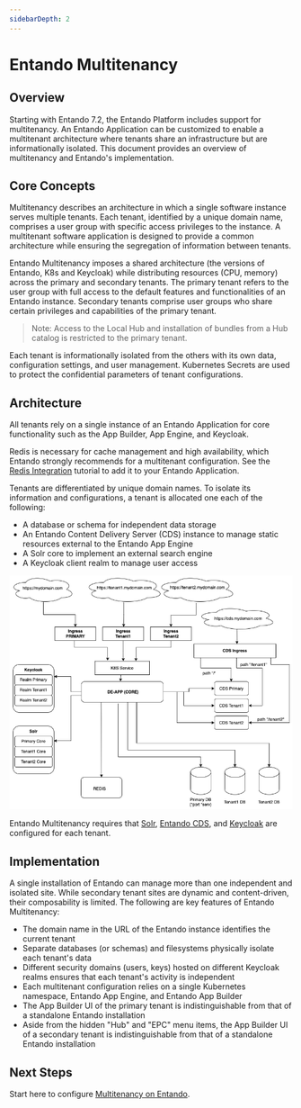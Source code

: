 ```yaml
---
sidebarDepth: 2
---
```


# Entando Multitenancy

## Overview

Starting with Entando 7.2, the Entando Platform includes support for multitenancy. An Entando Application can be customized to enable a multitenant architecture where tenants share an infrastructure but are informationally isolated. This document provides an overview of multitenancy and Entando's implementation.

## Core Concepts

Multitenancy describes an architecture in which a single software instance serves multiple tenants. Each tenant, identified by a unique domain name, comprises a user group with specific access privileges to the instance. A multitenant software application is designed to provide a common architecture while ensuring the segregation of information between tenants.

Entando Multitenancy imposes a shared architecture (the versions of Entando, K8s and Keycloak) while distributing resources (CPU, memory) across the primary and secondary tenants. The primary tenant refers to the user group with full access to the default features and functionalities of an Entando instance. Secondary tenants comprise user groups who share certain privileges and capabilities of the primary tenant. 

>Note: Access to the Local Hub and installation of bundles from a Hub catalog is restricted to the primary tenant.

Each tenant is informationally isolated from the others with its own data, configuration settings, and user management. Kubernetes Secrets are used to protect the confidential parameters of tenant configurations.
## Architecture

All tenants rely on a single instance of an Entando Application for core functionality such as the App Builder, App Engine, and Keycloak. 

Redis is necessary for cache management and high availability, which Entando strongly recommends for a multitenant configuration. See the [Redis Integration](../../tutorials/consume/redis.md) tutorial to add it to your Entando Application.

Tenants are differentiated by unique domain names. To isolate its information and configurations, a tenant is allocated one each of the following:

- A database or schema for independent data storage
- An Entando Content Delivery Server (CDS) instance to manage static resources external to the Entando App Engine
- A Solr core to implement an external search engine
- A Keycloak client realm to manage user access

![multitenancy.png](./img/multitenancy.png)

Entando Multitenancy requires that [Solr](../../tutorials/consume/solr.md), [Entando CDS](../../tutorials/consume/cds.md), and [Keycloak](../../tutorials/consume/multitenancy.md#keycloak) are configured for each tenant. 

## Implementation

A single installation of Entando can manage more than one independent and isolated site. While secondary tenant sites are dynamic and content-driven, their composability is limited. The following are key features of Entando Multitenancy:

- The domain name in the URL of the Entando instance identifies the current tenant
- Separate databases (or schemas) and filesystems physically isolate each tenant's data
- Different security domains (users, keys) hosted on different Keycloak realms ensures that each tenant's activity is independent
- Each multitenant configuration relies on a single Kubernetes namespace, Entando App Engine, and Entando App Builder
- The App Builder UI of the primary tenant is indistinguishable from that of a standalone Entando installation 
- Aside from the hidden "Hub" and "EPC" menu items, the App Builder UI of a secondary tenant is indistinguishable from that of a standalone Entando installation

## Next Steps

Start here to configure [Multitenancy on Entando](../../tutorials/consume/multitenancy.md).

